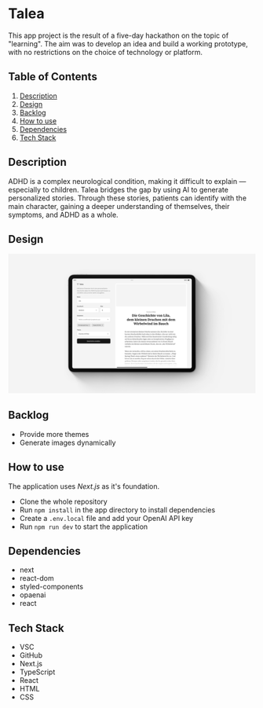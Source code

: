 # Talea

This app project is the result of a five-day hackathon on the topic of "learning". The aim was to develop an idea and build a working prototype, with no restrictions on the choice of technology or platform.

## Table of Contents

1. [Description](#description)
2. [Design](#design)
3. [Backlog](#backlog)
4. [How to use](#how-to-use)
5. [Dependencies](#dependencies)
6. [Tech Stack](#tech-stack)

## Description

ADHD is a complex neurological condition, making it difficult to explain — especially to children. Talea bridges the gap by using AI to generate personalized stories. Through these stories, patients can identify with the main character, gaining a deeper understanding of themselves, their symptoms, and ADHD as a whole.

## Design

![Mockup](./assets/mockup.jpg)

## Backlog

-   Provide more themes
-   Generate images dynamically

## How to use

The application uses _Next.js_ as it's foundation.

-   Clone the whole repository
-   Run `npm install` in the app directory to install dependencies
-   Create a `.env.local` file and add your OpenAI API key
-   Run `npm run dev` to start the application

## Dependencies

-   next
-   react-dom
-   styled-components
-   opaenai
-   react

## Tech Stack

-   VSC
-   GitHub
-   Next.js
-   TypeScript
-   React
-   HTML
-   CSS
